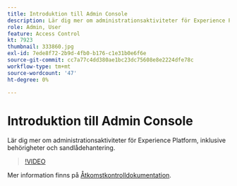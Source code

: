 ```yaml
---
title: Introduktion till Admin Console
description: Lär dig mer om administrationsaktiviteter för Experience Platform, inklusive behörigheter och sandlådehantering.
role: Admin, User
feature: Access Control
kt: 7923
thumbnail: 333860.jpg
exl-id: 7ede8f72-2b9d-4fb0-b176-c1e31b0e6f6e
source-git-commit: cc7a77c4dd380ae1bc23dc75608e8e2224dfe78c
workflow-type: tm+mt
source-wordcount: '47'
ht-degree: 0%

---
```


# Introduktion till Admin Console

Lär dig mer om administrationsaktiviteter för Experience Platform, inklusive behörigheter och sandlådehantering.

>[!VIDEO](https://video.tv.adobe.com/v/333860?quality=12&learn=on)

Mer information finns på [Åtkomstkontrolldokumentation](https://experienceleague.adobe.com/docs/experience-platform/access-control/home.html).